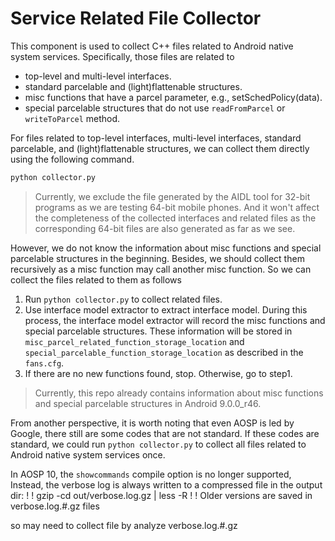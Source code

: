 # Service Related File Collector

This component is used to collect C++ files related to Android native system services. Specifically, those files are related to

- top-level and multi-level interfaces.
- standard parcelable and (light)flattenable structures.
- misc functions that have a parcel parameter, e.g., setSchedPolicy(data).
- special parcelable structures that do not use `readFromParcel` or `writeToParcel` method.

For files related to top-level interfaces, multi-level interfaces, standard parcelable, and (light)flattenable structures, we can collect them directly using the following command.

```bash
python collector.py
```

> Currently, we exclude the file generated by the AIDL tool for 32-bit programs as we are testing 64-bit mobile phones. And it won't affect the completeness of the collected interfaces and related files as the corresponding 64-bit files are also generated as far as we see.

However, we do not know the information about misc functions and special parcelable structures in the beginning. Besides, we should collect them recursively as a misc function may call another misc function. So we can collect the files related to them as follows
1. Run `python collector.py` to collect related files.
2. Use interface model extractor to extract interface model. During this process, the interface model extractor will record the misc functions and special parcelable structures. These information will be stored in `misc_parcel_related_function_storage_location` and  `special_parcelable_function_storage_location` as described in the `fans.cfg`.
3. If there are no new functions found, stop. Otherwise, go to step1. 

> Currently, this repo already contains information about misc functions and special parcelable structures in Android 9.0.0_r46.

From another perspective, it is worth noting that even AOSP is led by Google, there still are some codes that are not standard. If these codes are standard, we could run `python collector.py` to collect all files related to Android native system services once.

In AOSP 10, the `showcommands` compile option is no longer supported,  
Instead, the verbose log is always written to a compressed file in the output dir:
!
!   gzip -cd out/verbose.log.gz | less -R
!
! Older versions are saved in verbose.log.#.gz files

so may need to  collect file by analyze verbose.log.#.gz

